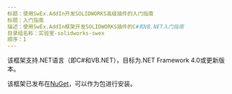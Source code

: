 ```yaml
---
标题：使用SwEx.AddIn开发SOLIDWORKS高级插件的入门指南
标题：入门指南
描述：使用SwEx.AddIn框架开发SOLIDWORKS插件的C#和VB.NET入门指南
目录组名称：实验室-solidworks-swex
顺序：1
---
```

该框架支持.NET语言（即C#和VB.NET），目标为.NET Framework 4.0或更新版本。

该框架已发布在[NuGet](https://www.nuget.org/packages/CodeStack.SwEx.AddIn/0.2.2-beta)，可以作为包进行安装。